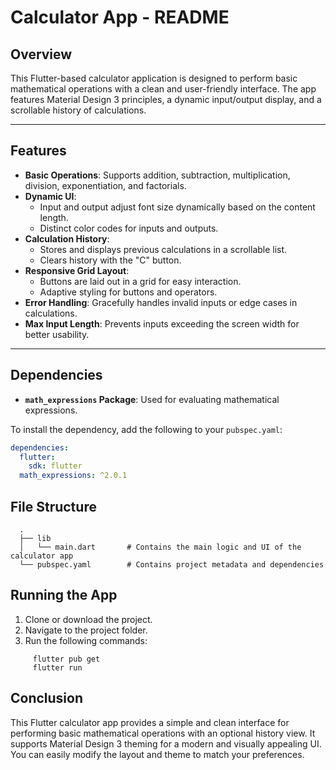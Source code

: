 # Calculator App - README

## Overview

This Flutter-based calculator application is designed to perform basic mathematical operations with a clean and user-friendly interface. The app features Material Design 3 principles, a dynamic input/output display, and a scrollable history of calculations.

---

## Features

- **Basic Operations**: Supports addition, subtraction, multiplication, division, exponentiation, and factorials.
- **Dynamic UI**:
  - Input and output adjust font size dynamically based on the content length.
  - Distinct color codes for inputs and outputs.
- **Calculation History**:
  - Stores and displays previous calculations in a scrollable list.
  - Clears history with the "C" button.
- **Responsive Grid Layout**:
  - Buttons are laid out in a grid for easy interaction.
  - Adaptive styling for buttons and operators.
- **Error Handling**: Gracefully handles invalid inputs or edge cases in calculations.
- **Max Input Length**: Prevents inputs exceeding the screen width for better usability.

---

## Dependencies

- **`math_expressions` Package**: Used for evaluating mathematical expressions.

To install the dependency, add the following to your `pubspec.yaml`:
```yaml
dependencies:
  flutter:
    sdk: flutter
  math_expressions: ^2.0.1
```

## File Structure
```
  .
  ├── lib
  │   └── main.dart       # Contains the main logic and UI of the calculator app
  └── pubspec.yaml        # Contains project metadata and dependencies
```

## Running the App

1. Clone or download the project.
2. Navigate to the project folder.
3. Run the following commands:
```
     flutter pub get
     flutter run
```

## Conclusion

This Flutter calculator app provides a simple and clean interface for performing basic mathematical operations with an optional history view. It supports Material Design 3 theming for a modern and visually appealing UI. You can easily modify the layout and theme to match your preferences.



